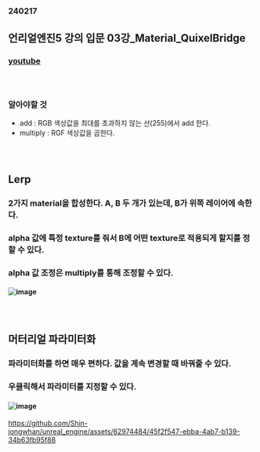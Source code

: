 ### 240217
## 언리얼엔진5 강의 입문 03강_Material_QuixelBridge
### [youtube](https://www.youtube.com/watch?v=zGRzbSsvtaA&list=PLxN-zf3BqZZl5dtnX0bgqYf8LDM3rn-Hs&index=4)
### <br/>

### 알아야할 것
- add : RGB 색상값을 최대를 초과하지 않는 선(255)에서 add 한다.
- multiply : RGF 색상값을 곱한다.
### <br/>

## Lerp
### 2가지 material을 합성한다. A, B 두 개가 있는데, B가 위쪽 레이어에 속한다.
### alpha 값에 특정 texture를 줘서 B에 어떤 texture로 적용되게 할지를 정할 수 있다.
### alpha 값 조정은 multiply를 통해 조정할 수 있다.
#### ![image](https://github.com/Shin-jongwhan/unreal_engine/assets/62974484/345a4a7d-c1e4-4d08-97d6-67841b889a12)
### <br/>

## 머터리얼 파라미터화
### 파라미터화를 하면 매우 편하다. 값을 계속 변경할 때 바꿔줄 수 있다.
### 우클릭해서 파라미터를 지정할 수 있다.
#### ![image](https://github.com/Shin-jongwhan/unreal_engine/assets/62974484/21720dd6-ade4-4d5b-8b45-6a310f7466e5)

https://github.com/Shin-jongwhan/unreal_engine/assets/62974484/45f2f547-ebba-4ab7-b139-34b63fb95f88


